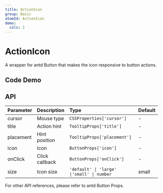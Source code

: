 ```yaml
---
title: ActionIcon
group: Basic
atomId: ActionIcon
demo:
  cols: 2
---
```


# ActionIcon

A wrapper for antd Button that makes the icon responsive to button actions.

## Code Demo

<code src="./demos/basic.tsx" title="Basic Example" description="`icon` sets the action icon, `title` sets the action description"></code><code src="./demos/preset.tsx" title="Predefined Actions" description="We have predefined some commonly used editor action icons, which can be added as needed"></code>

## API

| Parameter | Description    | Type                                       | Default |
| :-------- | :------------- | :----------------------------------------- | :------ |
| cursor    | Mouse type     | `CSSProperties['cursor']`                  | -       |
| title     | Action hint    | `TooltipProps['title']`                    | -       |
| placement | Hint position  | `TooltipProps['placement']`                | -       |
| icon      | Icon           | `ButtonProps['icon']`                      | -       |
| onClick   | Click callback | `ButtonProps['onClick']`                   | -       |
| size      | Icon size      | `'default' \| 'large' \|'small' \| number` | small   |

For other API references, please refer to antd Button Props.
